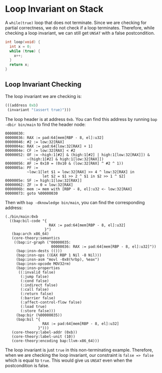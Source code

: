 # Loop Invariant on Stack

A `while(true)` loop that does not terminate. Since we are checking for partial
correctness, we do not check if a loop terminates. Therefore, while checking a
loop invariant, we can still get `UNSAT` with a false postcondition.

```c
int loop(void) {
  int x = 0;
  while (true) {
    x++;
  }
  return x;
}
```

## Loop Invariant Checking

The loop invariant we are checking is:

```lisp
(((address 0xb)
 (invariant "(assert true)")))

```

The loop header is at address `0xb`. You can find this address by running
`bap -dbir bin/main` to find the header node:

```
00000030:
00000036: RAX := pad:64[mem[RBP - 8, el]:u32]
00000046: #2 := low:32[RAX]
0000004a: RAX := pad:64[low:32[RAX] + 1]
0000004e: CF := low:32[RAX] < #2
00000052: OF := ~high:1[#2] & (high:1[#2] | high:1[low:32[RAX]]) &
          ~(high:1[#2] & high:1[low:32[RAX]])
00000056: AF := 0x10 = (0x10 & (low:32[RAX] ^ #2 ^ 1))
0000005a: PF :=
          ~low:1[let $1 = low:32[RAX] >> 4 ^ low:32[RAX] in
                 let $2 = $1 >> 2 ^ $1 in $2 >> 1 ^ $2]
0000005e: SF := high:1[low:32[RAX]]
00000062: ZF := 0 = low:32[RAX]
0000006b: mem := mem with [RBP - 8, el]:u32 <- low:32[RAX]
00000073: goto %00000030
```

Then with `bap -dknowledge bin/main`, you can find the corresponding address:

```
(./bin/main:0xb
  ((bap:bil-code "{
                    RAX := pad:64[mem[RBP - 8, el]:u32]
                  }")
   (bap:arch x86_64)
   (core-theory:semantics
    ((bap:ir-graph ("00000035:
                     00000036: RAX := pad:64[mem[RBP - 8, el]:u32]"))
     (bap:insn-dests (()))
     (bap:insn-ops ((EAX RBP 1 Nil -8 Nil)))
     (bap:insn-asm "movl -0x8(%rbp), %eax")
     (bap:insn-opcode MOV32rm)
     (bap:insn-properties
      ((:invalid false)
       (:jump false)
       (:cond false)
       (:indirect false)
       (:call false)
       (:return false)
       (:barrier false)
       (:affect-control-flow false)
       (:load true)
       (:store false)))
     (bap:bir (%00000035))
     (bap:bil "{
                 RAX := pad:64[mem[RBP - 8, el]:u32]
               }")))
   (core-theory:label-addr (0xb))
   (core-theory:label-unit (10))
   (core-theory:encoding bap:llvm-x86_64)))
   ```

The loop invariant is just `true` in this non-terminating example. Therefore,
when we are checking the loop invariant, our constraint is `false => false`
which is equal to `true`. This would give us `UNSAT` even when the postcondition
is false.